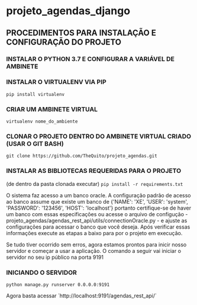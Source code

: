 # projeto_agendas_django

## PROCEDIMENTOS PARA INSTALAÇÃO E CONFIGURAÇÃO DO PROJETO

### INSTALAR O PYTHON 3.7 E CONFIGURAR A VARIÁVEL DE AMBINETE


### INSTALAR O VIRTUALENV VIA PIP
`pip install virtualenv` 

### CRIAR UM AMBINETE VIRTUAL
`virtualenv nome_do_ambiente`

### CLONAR O PROJETO DENTRO DO AMBINETE VIRTUAL CRIADO (USAR O GIT BASH)
`git clone https://github.com/TheQuito/projeto_agendas.git`

### INSTALAR AS BIBLIOTECAS REQUERIDAS PARA O PROJETO
(de dentro da pasta clonada executar) `pip install -r requirements.txt`


O sistema faz acesso a um banco oracle. A configuração padrão de acesso ao banco assume que existe um banco de
{'NAME': 'XE', 'USER': 'system', 'PASSWORD': '123456', 'HOST': 'localhost'} portanto certifique-se de haver um banco
com essas especificações ou acesse o arquivo de configução - projeto_agendas/agendas_rest_api/utils/connectionOracle.py - e ajuste as configurações para acessar o banco que você deseja. Após verificar essas informações execute as etapas a baixo para por o projeto em execução.


Se tudo tiver ocorrido sem erros, agora estamos prontos para inicir nosso servidor e começar a usar a aplicação.
O comando a seguir vai iniciar o servidor no seu ip público na porta 9191

### INICIANDO O SERVIDOR
`python manage.py runserver 0.0.0.0:9191`

Agora basta acessar ´http://localhost:9191/agendas_rest_api/`

